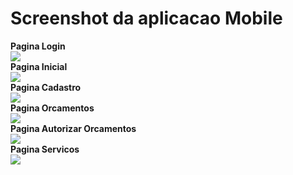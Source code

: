 # Screenshot da aplicacao Mobile

**Pagina Login** 
<br>
<img src='https://github.com/ThiagoRech1997/Assistencia-Tecnica/blob/master/Estudo%20de%20Caso/Screenshots/Screenshot_20190708-092740.png' /><br>
**Pagina Inicial**
<br>
<img src='https://github.com/ThiagoRech1997/Assistencia-Tecnica/blob/master/Estudo%20de%20Caso/Screenshots/Screenshot_20190708-092705.png' /><br>
**Pagina Cadastro**
<br>
<img src='https://github.com/ThiagoRech1997/Assistencia-Tecnica/blob/master/Estudo%20de%20Caso/Screenshots/Screenshot_20190708-092745.png' /><br>
**Pagina Orcamentos**
<br>
<img src='https://github.com/ThiagoRech1997/Assistencia-Tecnica/blob/master/Estudo%20de%20Caso/Screenshots/Screenshot_20190708-092810.png' /><br>
**Pagina Autorizar Orcamentos**
<br>
<img src='https://github.com/ThiagoRech1997/Assistencia-Tecnica/blob/master/Estudo%20de%20Caso/Screenshots/Screenshot_20190708-092817.png' /><br>
**Pagina Servicos**
<br>
<img src='https://github.com/ThiagoRech1997/Assistencia-Tecnica/blob/master/Estudo%20de%20Caso/Screenshots/Screenshot_20190708-093244.png' />